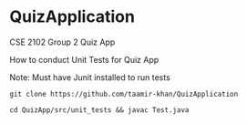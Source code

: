 # QuizApplication
CSE 2102 Group 2 Quiz App

How to conduct Unit Tests for Quiz App

Note: Must have Junit installed to run tests

`git clone https://github.com/taamir-khan/QuizApplication`

`cd QuizApp/src/unit_tests && javac Test.java`
